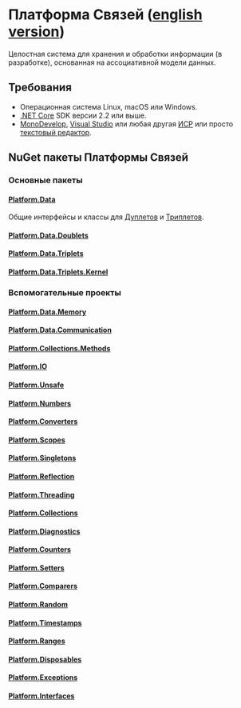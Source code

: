 # Платформа Связей ([english version](index.md))
Целостная система для хранения и обработки информации (в разработке), основанная на ассоциативной модели данных.

## Требования
* Операционная система Linux, macOS или Windows.
* [.NET Core](https://www.microsoft.com/net) SDK версии 2.2 или выше.
* [MonoDevelop](https://www.monodevelop.com/), [Visual Studio](https://visualstudio.microsoft.com) или любая другая [ИСР](https://ru.wikipedia.org/wiki/%D0%98%D0%BD%D1%82%D0%B5%D0%B3%D1%80%D0%B8%D1%80%D0%BE%D0%B2%D0%B0%D0%BD%D0%BD%D0%B0%D1%8F_%D1%81%D1%80%D0%B5%D0%B4%D0%B0_%D1%80%D0%B0%D0%B7%D1%80%D0%B0%D0%B1%D0%BE%D1%82%D0%BA%D0%B8) или просто [текстовый редактор](https://ru.wikipedia.org/wiki/%D0%A2%D0%B5%D0%BA%D1%81%D1%82%D0%BE%D0%B2%D1%8B%D0%B9_%D1%80%D0%B5%D0%B4%D0%B0%D0%BA%D1%82%D0%BE%D1%80).

## NuGet пакеты Платформы Связей

### Основные пакеты

#### [Platform.Data](https://linksplatform.github.io/Data)
Общие интерфейсы и классы для [Дуплетов](https://linksplatform.github.io/Data.Doublets) и [Триплетов](https://linksplatform.github.io/Data.Triplets).

#### [Platform.Data.Doublets](https://linksplatform.github.io/Data.Doublets)
#### [Platform.Data.Triplets](https://linksplatform.github.io/Data.Triplets)
#### [Platform.Data.Triplets.Kernel](https://linksplatform.github.io/Data.Triplets.Kernel)

### Вспомогательные проекты

#### [Platform.Data.Memory](https://linksplatform.github.io/Memory)
#### [Platform.Data.Communication](https://linksplatform.github.io/Communication)
#### [Platform.Collections.Methods](https://linksplatform.github.io/Collections.Methods)
#### [Platform.IO](https://linksplatform.github.io/IO)
#### [Platform.Unsafe](https://linksplatform.github.io/Unsafe)
#### [Platform.Numbers](https://linksplatform.github.io/Numbers)
#### [Platform.Converters](https://linksplatform.github.io/Converters)
#### [Platform.Scopes](https://linksplatform.github.io/Scopes)
#### [Platform.Singletons](https://linksplatform.github.io/Singletons)
#### [Platform.Reflection](https://linksplatform.github.io/Reflection)
#### [Platform.Threading](https://linksplatform.github.io/Threading)
#### [Platform.Collections](https://linksplatform.github.io/Collections)
#### [Platform.Diagnostics](https://linksplatform.github.io/Diagnostics)
#### [Platform.Counters](https://linksplatform.github.io/Counters)
#### [Platform.Setters](https://linksplatform.github.io/Setters)
#### [Platform.Comparers](https://linksplatform.github.io/Comparers)
#### [Platform.Random](https://linksplatform.github.io/Random)
#### [Platform.Timestamps](https://linksplatform.github.io/Timestamps)
#### [Platform.Ranges](https://linksplatform.github.io/Ranges)
#### [Platform.Disposables](https://linksplatform.github.io/Disposables)
#### [Platform.Exceptions](https://linksplatform.github.io/Exceptions)
#### [Platform.Interfaces](https://linksplatform.github.io/Interfaces)
